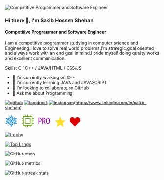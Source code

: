 ![Competitive Programmer and Software Engineer](https://scontent.fcgp4-1.fna.fbcdn.net/v/t39.30808-6/438059919_3755788988043242_1587927979739378292_n.jpg?stp=dst-jpg_s1080x2048&_nc_cat=102&ccb=1-7&_nc_sid=5f2048&_nc_eui2=AeGLUjpk_6XHGwj4z8KL3KLSLIcU5-B7Lh0shxTn4HsuHeezWzPx3ZbWmP127DmWwvctq2YrwP9_zv1jW7tYu2_m&_nc_ohc=i_72Mf-dWnIAb6rYLU2&_nc_zt=23&_nc_ht=scontent.fcgp4-1.fna&oh=00_AfBLzs5C3E3MZifE4WhyD3TkC7NSE_d7MdeBkg5b4shDwQ&oe=66207D2E)
### Hi there 👋, I'm Sakib Hossen Shehan
#### Competitive Programmer and Software Engineer


I am a competitive programmer studying in computer science and Engineering.I love to solve real world problems.I'm strategic,goal oriented and always work with an end goal  in mind.I pride myself doing quality works and excellent communication.

Skills: C / C++  / JAVA/HTML / CSS/JS

- 🔭 I’m currently working on C++ 
- 🌱 I’m currently learning JAVA and JAVASCRIPT 
- 👯 I’m looking to collaborate on GitHub 
- 💬 Ask me about Programming 


[<img src='https://cdn.jsdelivr.net/npm/simple-icons@3.0.1/icons/github.svg' alt='github' height='40'>](https://github.com/SakibShehan)  [<img src='https://cdn.jsdelivr.net/npm/simple-icons@3.0.1/icons/facebook.svg' alt='facebook' height='40'>](https://www.facebook.com/sh.shehan.5)  [<img src='https://cdn.jsdelivr.net/npm/simple-icons@3.0.1/icons/instagram.svg' alt='instagram' height='40'>](https://www.instagram.com/sakibshehan/)(https://www.linkedin.com/in/sakib-shehan)



<a href='https://archiveprogram.github.com/'><img src='https://raw.githubusercontent.com/acervenky/animated-github-badges/master/assets/acbadge.gif' width='40' height='40'></a> <a href='https://docs.github.com/en/developers'><img src='https://raw.githubusercontent.com/acervenky/animated-github-badges/master/assets/devbadge.gif' width='40' height='40'></a> <a href='https://github.com/pricing'><img src='https://raw.githubusercontent.com/acervenky/animated-github-badges/master/assets/pro.gif' width='40' height='40'></a> <a href='https://stars.github.com/'><img src='https://raw.githubusercontent.com/acervenky/animated-github-badges/master/assets/starbadge.gif' width='35' height='35'></a> <a href='https://docs.github.com/en/github/supporting-the-open-source-community-with-github-sponsors'><img src='https://raw.githubusercontent.com/acervenky/animated-github-badges/master/assets/sponsorbadge.gif' width='35' height='35'></a> 

[![trophy](https://github-profile-trophy.vercel.app/?username=SakibShehan)](https://github.com/ryo-ma/github-profile-trophy)

[![Top Langs](https://github-readme-stats.vercel.app/api/top-langs/?username=SakibShehan)](https://github.com/anuraghazra/github-readme-stats)

![GitHub stats](https://github-readme-stats.vercel.app/api?username=SakibShehan&show_icons=true&count_private=true)  

![GitHub metrics](https://metrics.lecoq.io/SakibShehan)  

![GitHub streak stats](https://streak-stats.demolab.com/?user=SakibShehan)  


